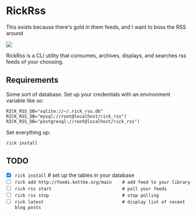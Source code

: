 # RickRss

This exists because there's gold in them feeds, and I want to boss the RSS around

![](http://wpcurve-wpengine.netdna-ssl.com/wp-content/uploads/2015/05/DP-RR.jpg)

RickRss is a CLI utility that consumes, archives, displays, and searches rss feeds of your choosing.

## Requirements

Some sort of database. Set up your credentials with an environment variable like so:

```
RICK_RSS_DB="sqlite://~/.rick_rss.db"
RICK_RSS_DB="mysql://root@localhost/rick_rss")
RICK_RSS_DB="postgresql://root@localhost/rick_rss")
```

Set everything up:

```
rick install
```

## TODO

- [x] `rick install`                            # set up the tables in your database
- [ ] `rick add http://feeds.kottke.org/main    # add feed to your library`
- [ ] `rick rss start                           # poll your feeds`
- [ ] `rick rss stop                            # stop polling`
- [ ] `rick latest                              # display list of recent blog posts`
